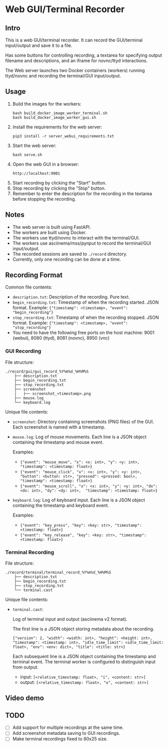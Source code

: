 # Web GUI/Terminal Recorder

## Intro

This is a web GUI/terminal recorder. It can record the GUI/terminal input/output and save it to a file.

Has some buttons for controlling recording, a textarea for specifying output filename and descriptions, and an iframe for novnc/ttyd interactions.

The Web server launches two Docker containers (workers) running ttyd/novnc and recording the terminal/GUI input/output.

## Usage

1. Build the images for the workers:
    ```
    bash build_docker_image_worker_terminal.sh
    bash build_docker_image_worker_gui.sh
    ```
2. Install the requirements for the web server:
    ```
    pip3 install -r server_webui_requirements.txt
    ```
3. Start the web server:
    ```
    bash serve.sh
    ```
4. Open the web GUI in a browser:
    ```
    http://localhost:9001
    ```
5. Start recording by clicking the "Start" button.
6. Stop recording by clicking the "Stop" button.
7. Remember to enter the description for the recording in the textarea before stopping the recording.

## Notes

- The web server is built using FastAPI.
- The workers are built using Docker.
- The workers use ttyd/novnc to interact with the terminal/GUI.
- The workers use asciinema/mss/pynput to record the terminal/GUI input/output.
- The recorded sessions are saved to `./record` directory.
- Currently, only one recording can be done at a time.

## Recording Format

Common file contents:

- `description.txt`: Description of the recording. Pure text.
- `begin_recording.txt`: Timestamp of when the recording started. JSON format. Example: `{"timestamp": <timestamp>, "event": "begin_recording"}`
- `stop_recording.txt`: Timestamp of when the recording stopped. JSON format. Example: `{"timestamp": <timestamp>, "event": "stop_recording"}`
- You need to have the following free ports on the host machine: 9001 (webui), 8080 (ttyd), 8081 (novnc), 8950 (vnc)

### GUI Recording

File structure:

```
./record/gui/gui_record_%Y%m%d_%H%M%S
    ├── description.txt
    ├── begin_recording.txt
    ├── stop_recording.txt
    ├── screenshot
    │   ├── screenshot_<timestamp>.png
    ├── mouse.log
    └── keyboard.log
```

Unique file contents:

- `screenshot`: Directory containing screenshots (PNG files) of the GUI. Each screenshot is named with a timestamp.
- `mouse.log`: Log of mouse movements. Each line is a JSON object containing the timestamp and mouse event.
  
  Examples:
    - `{"event": "mouse_move", "x": <x: int>, "y": <y: int>, "timestamp": <timestamp: float>}`
    - `{"event": "mouse_click", "x": <x: int>, "y": <y: int>, "button": <button: str>, "pressed": <pressed: bool>, "timestamp": <timestamp: float>}`
    - `{"event": "mouse_scroll", "x": <x: int>, "y": <y: int>, "dx": <dx: int>, "dy": <dy: int>,  "timestamp": <timestamp: float>}`
- `keyboard.log`: Log of keyboard input. Each line is a JSON object containing the timestamp and keyboard event.

  Examples:
    - `{"event": "key_press", "key": <key: str>, "timestamp": <timestamp: float>}`
    - `{"event": "key_release", "key": <key: str>, "timestamp": <timestamp: float>}`

### Terminal Recording

File structure:

```
./record/terminal/terminal_record_%Y%m%d_%H%M%S
    ├── description.txt
    ├── begin_recording.txt
    ├── stop_recording.txt
    └── terminal.cast
```

Unique file contents:

- `terminal.cast`:
    
    Log of terminal input and output (asciinema v2 format).
    
    The first line is a JSON object storing metadata about the recording.

    `{"version": 2, "width": <width: int>, "height": <height: int>, "timestamp": <timestamp: int>, "idle_time_limit": <idle_time_limit: float>, "env": <env: dict>, "title": <title: str>}`
    
    Each subsequent line is a JSON object containing the timestamp and terminal event. The terminal worker is configured to distinguish input from output.

    - input: `[<relative_timestamp: float>, "i", <content: str>]`
    - output: `[<relative_timestamp: float>, "o", <content: str>]`

## Video demo


## TODO

- [ ] Add support for multiple recordings at the same time.
- [ ] Add screenshot metadata saving to GUI recordings.
- [ ] Make terminal recordings fixed to 80x25 size.